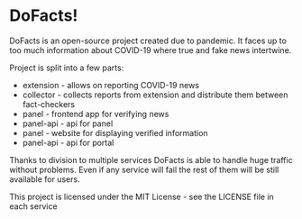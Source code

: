 # DoFacts!

DoFacts is an open-source project created due to pandemic. It faces up to too much information about COVID-19 where true and fake news intertwine.

Project is split into a few parts:

- extension - allows on reporting COVID-19 news
- collector - collects reports from extension and distribute them between fact-checkers
- panel - frontend app for verifying news
- panel-api - api for panel
- panel - website for displaying verified information
- panel-api - api for portal

Thanks to division to multiple services DoFacts is able to handle huge traffic without problems. Even if any service will fail the rest of them will be still available for users.

This project is licensed under the MIT License - see the LICENSE file in each service
